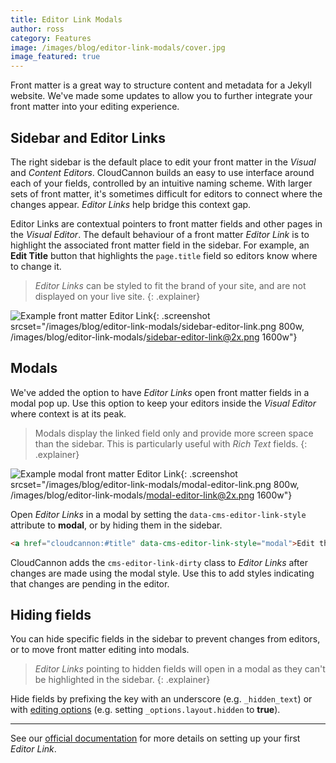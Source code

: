 ```yaml
---
title: Editor Link Modals
author: ross
category: Features
image: /images/blog/editor-link-modals/cover.jpg
image_featured: true
---
```


Front matter is a great way to structure content and metadata for a Jekyll website. We've made some updates to allow you to further integrate your front matter into your editing experience.

## Sidebar and Editor Links

The right sidebar is the default place to edit your front matter in the *Visual* and *Content Editors*. CloudCannon builds an easy to use interface around each of your fields, controlled by an intuitive naming scheme. With larger sets of front matter, it's sometimes difficult for editors to connect where the changes appear. *Editor Links* help bridge this context gap.

Editor Links are contextual pointers to front matter fields and other pages in the *Visual Editor*. The default behaviour of a front matter *Editor Link* is to highlight the associated front matter field in the sidebar. For example, an **Edit Title** button that highlights the `page.title` field so editors know where to change it.

> *Editor Links* can be styled to fit the brand of your site, and are not displayed on your live site.
{: .explainer}

![Example front matter Editor Link](/images/blog/editor-link-modals/sidebar-editor-link.png){: .screenshot srcset="/images/blog/editor-link-modals/sidebar-editor-link.png 800w, /images/blog/editor-link-modals/sidebar-editor-link@2x.png 1600w"}

## Modals

We've added the option to have *Editor Links* open front matter fields in a modal pop up. Use this option to keep your editors inside the *Visual Editor* where context is at its peak.

> Modals display the linked field only and provide more screen space than the sidebar. This is particularly useful with *Rich Text* fields.
{: .explainer}

![Example modal front matter Editor Link](/images/blog/editor-link-modals/modal-editor-link.png){: .screenshot srcset="/images/blog/editor-link-modals/modal-editor-link.png 800w, /images/blog/editor-link-modals/modal-editor-link@2x.png 1600w"}

Open *Editor Links* in a modal by setting the `data-cms-editor-link-style` attribute to **modal**, or by hiding them in the sidebar.

```html
<a href="cloudcannon:#title" data-cms-editor-link-style="modal">Edit the title</a>
```

CloudCannon adds the `cms-editor-link-dirty` class to *Editor Links* after changes are made using the modal style. Use this to add styles indicating that changes are pending in the editor.

## Hiding fields

You can hide specific fields in the sidebar to prevent changes from editors, or to move front matter editing into modals.

> *Editor Links* pointing to hidden fields will open in a modal as they can't be highlighted in the sidebar.
{: .explainer}

Hide fields by prefixing the key with an underscore (e.g. `_hidden_text`) or with [editing options](https://docs.cloudcannon.com/editing/options/#hidden-fields) (e.g. setting `_options.layout.hidden` to **true**).

***

See our [official documentation](https://docs.cloudcannon.com/editing/editor-links/) for more details on setting up your first *Editor Link*.
